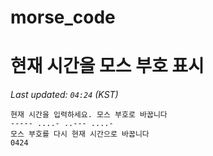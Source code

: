 # morse_code
# 현재 시간을 모스 부호 표시
<!-- MORSE_TIME_START -->
_Last updated: `04:24` (KST)_

```
현재 시간을 입력하세요. 모스 부호로 바꿉니다
----- ....- ..--- ....-
모스 부호를 다시 현재 시간으로 바꿉니다
0424
```
<!-- MORSE_TIME_END -->
